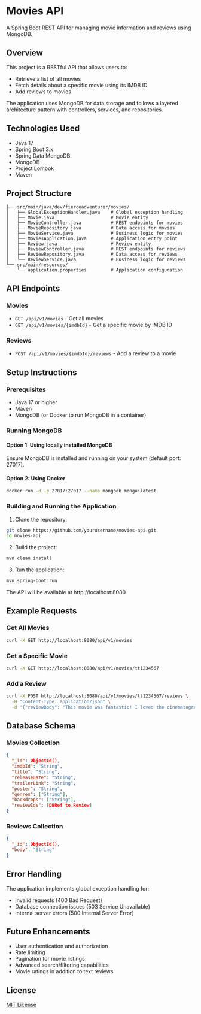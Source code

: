 # Movies API

A Spring Boot REST API for managing movie information and reviews using MongoDB.

## Overview

This project is a RESTful API that allows users to:
- Retrieve a list of all movies
- Fetch details about a specific movie using its IMDB ID
- Add reviews to movies

The application uses MongoDB for data storage and follows a layered architecture pattern with controllers, services, and repositories.

## Technologies Used

- Java 17
- Spring Boot 3.x
- Spring Data MongoDB
- MongoDB
- Project Lombok
- Maven

## Project Structure

```
├── src/main/java/dev/fierceadventurer/movies/
│   ├── GlobalExceptionHandler.java    # Global exception handling
│   ├── Movie.java                     # Movie entity
│   ├── MovieController.java           # REST endpoints for movies
│   ├── MovieRepository.java           # Data access for movies
│   ├── MovieService.java              # Business logic for movies
│   ├── MoviesApplication.java         # Application entry point
│   ├── Review.java                    # Review entity
│   ├── ReviewController.java          # REST endpoints for reviews
│   ├── ReviewRepository.java          # Data access for reviews
│   └── ReviewService.java             # Business logic for reviews
└── src/main/resources/
    └── application.properties         # Application configuration
```

## API Endpoints

### Movies

- `GET /api/v1/movies` - Get all movies
- `GET /api/v1/movies/{imdbId}` - Get a specific movie by IMDB ID

### Reviews

- `POST /api/v1/movies/{imdbId}/reviews` - Add a review to a movie

## Setup Instructions

### Prerequisites

- Java 17 or higher
- Maven
- MongoDB (or Docker to run MongoDB in a container)

### Running MongoDB

#### Option 1: Using locally installed MongoDB

Ensure MongoDB is installed and running on your system (default port: 27017).

#### Option 2: Using Docker

```bash
docker run -d -p 27017:27017 --name mongodb mongo:latest
```

### Building and Running the Application

1. Clone the repository:
```bash
git clone https://github.com/yourusername/movies-api.git
cd movies-api
```

2. Build the project:
```bash
mvn clean install
```

3. Run the application:
```bash
mvn spring-boot:run
```

The API will be available at http://localhost:8080

## Example Requests

### Get All Movies

```bash
curl -X GET http://localhost:8080/api/v1/movies
```

### Get a Specific Movie

```bash
curl -X GET http://localhost:8080/api/v1/movies/tt1234567
```

### Add a Review

```bash
curl -X POST http://localhost:8080/api/v1/movies/tt1234567/reviews \
  -H "Content-Type: application/json" \
  -d '{"reviewBody": "This movie was fantastic! I loved the cinematography and acting."}'
```

## Database Schema

### Movies Collection

```json
{
  "_id": ObjectId(),
  "imdbId": "String",
  "title": "String",
  "releaseDate": "String",
  "trailerLink": "String",
  "poster": "String",
  "genres": ["String"],
  "backdrops": ["String"],
  "reviewIds": [DBRef to Review]
}
```

### Reviews Collection

```json
{
  "_id": ObjectId(),
  "body": "String"
}
```

## Error Handling

The application implements global exception handling for:
- Invalid requests (400 Bad Request)
- Database connection issues (503 Service Unavailable)
- Internal server errors (500 Internal Server Error)

## Future Enhancements

- User authentication and authorization
- Rate limiting
- Pagination for movie listings
- Advanced search/filtering capabilities
- Movie ratings in addition to text reviews

## License

[MIT License](https://opensource.org/licenses/MIT)